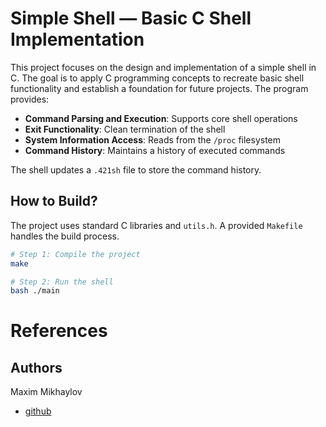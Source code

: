 # Simple Shell — Basic C Shell Implementation

This project focuses on the design and implementation of a simple shell in C. The goal is to apply C programming concepts to recreate basic shell functionality and establish a foundation for future projects. The program provides:

- **Command Parsing and Execution**: Supports core shell operations  
- **Exit Functionality**: Clean termination of the shell  
- **System Information Access**: Reads from the `/proc` filesystem  
- **Command History**: Maintains a history of executed commands  

The shell updates a `.421sh` file to store the command history.

## How to Build?

The project uses standard C libraries and `utils.h`. A provided `Makefile` handles the build process.

```bash
# Step 1: Compile the project
make

# Step 2: Run the shell
bash ./main

```

# References

## Authors
Maxim Mikhaylov
- [github](https://www.github.com/maxmklv/SimpleShell_C)
